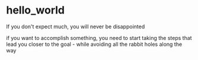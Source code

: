 # hello_world
If you don't expect much, you will never be disappointed

if you want to accomplish something, you need to start taking the steps that lead you closer to the goal - while avoiding all the rabbit holes along the way
